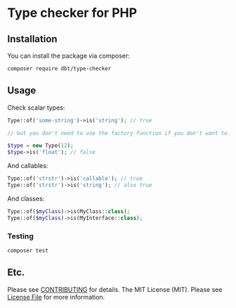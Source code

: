# Type checker for PHP

## Installation

You can install the package via composer:

```bash
composer require dbt/type-checker
```

## Usage

Check scalar types:

``` php
Type::of('some-string')->is('string'); // true

// but you don't need to use the factory function if you don't want to:

$type = new Type(12);
$type->is('float'); // false
```

And callables:

```php
Type::of('strstr')->is('callable'); // true
Type::of('strstr')->is('string'); // also true
```

And classes:

```php
Type::of($myClass)->is(MyClass::class);
Type::of($myClass)->is(MyInterface::class);
```

### Testing

``` bash
composer test
```

## Etc.

Please see [CONTRIBUTING](CONTRIBUTING.md) for details.
The MIT License (MIT). Please see [License File](LICENSE.md) for more information.
